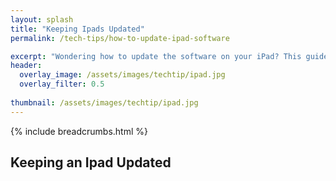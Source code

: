 ```yaml
---
layout: splash 
title: "Keeping Ipads Updated"
permalink: /tech-tips/how-to-update-ipad-software

excerpt: "Wondering how to update the software on your iPad? This guide will show you how."
header:
  overlay_image: /assets/images/techtip/ipad.jpg
  overlay_filter: 0.5 
  
thumbnail: /assets/images/techtip/ipad.jpg
---
```


{% include breadcrumbs.html %}

## Keeping an Ipad Updated
